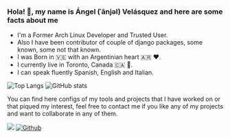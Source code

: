 ### Hola! 👋, my name is Ángel (ˈānjəl) Velásquez and here are some facts about me

  * I'm a Former Arch Linux Developer and Trusted User.
  * Also I have been contributor of couple of django packages, some known, some not that known.
  * I was Born in 🇻🇪 with an Argentinian heart 🇦🇷 ❤️.
  * I currently live in Toronto, Canada 🇨🇦 🍁.
  * I can speak fluently Spanish, English and Italian.


![Top Langs](https://github-readme-stats-git-masterrstaa-rickstaa.vercel.app/api/top-langs/?username=angvp&layout=compact&hide=Gettext%20Catalog&show_icons=true&theme=radical)
![GitHub stats](https://github-readme-stats-git-masterrstaa-rickstaa.vercel.app/api?username=angvp&show_icons=true&theme=radical)


You can find here configs of my tools and projects that I have worked on or that piqued my interest, feel free to contact me if you like any of my projects and want to collaborate in any of them.

![](https://visitor-badge.laobi.icu/badge?page_id=angvp) [![Github](https://img.shields.io/github/followers/angvp?label=Follow&style=social)](https://github.com/angvp)
